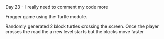 Day 23 - I really need to comment my code more 

Frogger game using the Turtle module. 

Randomly generated 2 block turtles crossing the screen.
Once the player crosses the road the a new level starts but the blocks move faster